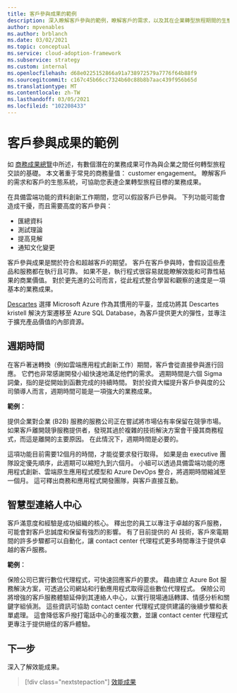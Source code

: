 ```yaml
---
title: 客戶參與成果的範例
description: 深入瞭解客戶參與的範例，瞭解客戶的需求，以及其在企業轉型旅程期間的生態系統需求。
author: mpvenables
ms.author: brblanch
ms.date: 03/02/2021
ms.topic: conceptual
ms.service: cloud-adoption-framework
ms.subservice: strategy
ms.custom: internal
ms.openlocfilehash: d68e0225152866a91a738972579a7776f64b88f9
ms.sourcegitcommit: c167c45b66cc7324b60c88b8b7aac439f956b65d
ms.translationtype: MT
ms.contentlocale: zh-TW
ms.lasthandoff: 03/05/2021
ms.locfileid: "102208433"
---
```

<!-- docutune:casing ExakTime "Descartes MacroPoint" -->

# <a name="examples-of-customer-engagement-outcomes"></a>客戶參與成果的範例

如 [商務成果總覽](./index.md)中所述，有數個潛在的業務成果可作為與企業之間任何轉型旅程交談的基礎。 本文著重于常見的商務量值： customer engagement。 瞭解客戶的需求和客戶的生態系統，可協助您表達企業轉型旅程目標的業務成果。

在具備雲端功能的資料創新工作期間，您可以假設客戶已參與。 下列功能可能會造成干擾，而且需要高度的客戶參與：

- 匯總資料
- 測試理論
- 提高見解
- 通知文化變更

客戶參與成果是關於符合和超越客戶的期望。 客戶在客戶參與時，會假設這些產品和服務都在執行且可靠。 如果不是，執行程式很容易就能瞭解效能和可靠性結果的商業價值。 對於更先進的公司而言，從此程式整合學習和觀察的速度是一項基本的業務成果。

[Descartes](https://customers.microsoft.com/story/724203-the-descartes-systems-group-travel-and-transportation-azure-sql-database) 選擇 Microsoft Azure 作為其慣用的平臺，並成功將其 Descartes kristell 解決方案遷移至 Azure SQL Database，為客戶提供更大的彈性，並專注于擴充產品價值的內部資源。

## <a name="cycle-time"></a>週期時間

在客戶著迷轉換（例如雲端應用程式創新工作）期間，客戶會從直接參與進行回應。 它們也非常感謝開發小組快速地滿足他們的需求。 週期時間是六個 Sigma 詞彙，指的是從開始到函數完成的持續時間。 對於投資大幅提升客戶參與度的公司領導人而言，週期時間可能是一項強大的業務成果。

**範例︰**

提供企業對企業 (B2B) 服務的服務公司正在嘗試將市場佔有率保留在競爭市場。 如果客戶離開競爭服務提供者，發現其過於複雜的技術解決方案會干擾其商務程式，而這是離開的主要原因。 在此情況下，週期時間是必要的。

這項功能目前需要12個月的時間，才能從要求發行取得。 如果是由 executive 團隊設定優先順序，此週期可以縮短九到六個月。 小組可以透過具備雲端功能的應用程式創新、雲端原生應用程式模型和 Azure DevOps 整合，將週期時間縮減至一個月。 這可釋出商務和應用程式開發團隊，與客戶直接互動。

## <a name="intelligent-contact-center"></a>智慧型連絡人中心

客戶滿意度和經驗是成功組織的核心。 釋出您的員工以專注于卓越的客戶服務，可能會對客戶忠誠度和保留有強烈的影響。 有了目前提供的 AI 技術，客戶來電期間的許多步驟都可以自動化，讓 contact center 代理程式更多時間專注于提供卓越的客戶服務。

**範例︰**

保險公司已實行數位代理程式，可快速回應客戶的要求。 藉由建立 Azure Bot 服務解決方案，可透過公司網站和行動應用程式取得這些數位代理程式。 保險公司將增強的客戶服務體驗延伸到其連絡人中心，以實行現場通話轉譯、情感分析和關鍵字組偵測。 這些資訊可協助 contact center 代理程式提供建議的後續步驟和表單處理。 這會降低客戶撥打電話中心的重複次數，並讓 contact center 代理程式更專注于提供絕佳的客戶體驗。

## <a name="next-steps"></a>下一步

深入了解效能成果。

> [!div class="nextstepaction"]
> [效能成果](./performance-outcomes.md)
